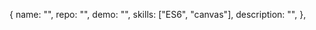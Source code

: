  {
    name: "",
    repo: "",
    demo: "",
    skills: ["ES6", "canvas"],
    description: "",
  },